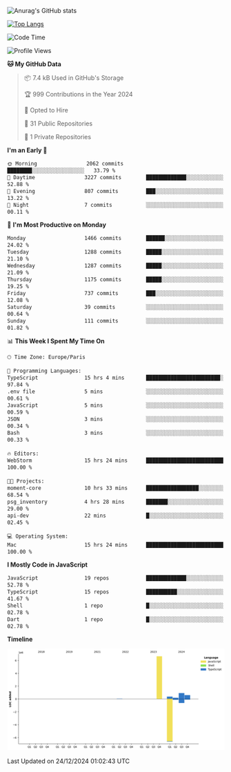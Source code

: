 ![Anurag's GitHub stats](https://github-readme-stats.vercel.app/api?username=sufiane&theme=dark&show_icons=true&count_private=true)


[![Top Langs](https://github-readme-stats.vercel.app/api/top-langs/?username=sufiane&layout=compact)](https://github.com/anuraghazra/github-readme-stats)

<!--START_SECTION:waka-->
![Code Time](http://img.shields.io/badge/Code%20Time-1%2C551%20hrs%2045%20mins-blue)

![Profile Views](http://img.shields.io/badge/Profile%20Views-0-blue)

**🐱 My GitHub Data** 

> 📦 7.4 kB Used in GitHub's Storage 
 > 
> 🏆 999 Contributions in the Year 2024
 > 
> 💼 Opted to Hire
 > 
> 📜 31 Public Repositories 
 > 
> 🔑 1 Private Repositories 
 > 
**I'm an Early 🐤** 

```text
🌞 Morning                2062 commits        ████████░░░░░░░░░░░░░░░░░   33.79 % 
🌆 Daytime                3227 commits        █████████████░░░░░░░░░░░░   52.88 % 
🌃 Evening                807 commits         ███░░░░░░░░░░░░░░░░░░░░░░   13.22 % 
🌙 Night                  7 commits           ░░░░░░░░░░░░░░░░░░░░░░░░░   00.11 % 
```
📅 **I'm Most Productive on Monday** 

```text
Monday                   1466 commits        ██████░░░░░░░░░░░░░░░░░░░   24.02 % 
Tuesday                  1288 commits        █████░░░░░░░░░░░░░░░░░░░░   21.10 % 
Wednesday                1287 commits        █████░░░░░░░░░░░░░░░░░░░░   21.09 % 
Thursday                 1175 commits        █████░░░░░░░░░░░░░░░░░░░░   19.25 % 
Friday                   737 commits         ███░░░░░░░░░░░░░░░░░░░░░░   12.08 % 
Saturday                 39 commits          ░░░░░░░░░░░░░░░░░░░░░░░░░   00.64 % 
Sunday                   111 commits         ░░░░░░░░░░░░░░░░░░░░░░░░░   01.82 % 
```


📊 **This Week I Spent My Time On** 

```text
🕑︎ Time Zone: Europe/Paris

💬 Programming Languages: 
TypeScript               15 hrs 4 mins       ████████████████████████░   97.84 % 
.env file                5 mins              ░░░░░░░░░░░░░░░░░░░░░░░░░   00.61 % 
JavaScript               5 mins              ░░░░░░░░░░░░░░░░░░░░░░░░░   00.59 % 
JSON                     3 mins              ░░░░░░░░░░░░░░░░░░░░░░░░░   00.34 % 
Bash                     3 mins              ░░░░░░░░░░░░░░░░░░░░░░░░░   00.33 % 

🔥 Editors: 
WebStorm                 15 hrs 24 mins      █████████████████████████   100.00 % 

🐱‍💻 Projects: 
moment-core              10 hrs 33 mins      █████████████████░░░░░░░░   68.54 % 
psg_inventory            4 hrs 28 mins       ███████░░░░░░░░░░░░░░░░░░   29.00 % 
api-dev                  22 mins             █░░░░░░░░░░░░░░░░░░░░░░░░   02.45 % 

💻 Operating System: 
Mac                      15 hrs 24 mins      █████████████████████████   100.00 % 
```

**I Mostly Code in JavaScript** 

```text
JavaScript               19 repos            █████████████░░░░░░░░░░░░   52.78 % 
TypeScript               15 repos            ██████████░░░░░░░░░░░░░░░   41.67 % 
Shell                    1 repo              █░░░░░░░░░░░░░░░░░░░░░░░░   02.78 % 
Dart                     1 repo              █░░░░░░░░░░░░░░░░░░░░░░░░   02.78 % 
```



**Timeline**

![Lines of Code chart](https://raw.githubusercontent.com/Sufiane/Sufiane/main/assets/bar_graph.png)


 Last Updated on 24/12/2024 01:02:43 UTC
<!--END_SECTION:waka-->


<!--
**Sufiane/sufiane** is a ✨ _special_ ✨ repository because its `README.md` (this file) appears on your GitHub profile.

Here are some ideas to get you started:

- 🔭 I’m currently working on ...
- 🌱 I’m currently learning ...
- 👯 I’m looking to collaborate on ...
- 🤔 I’m looking for help with ...
- 💬 Ask me about ...
- 📫 How to reach me: ...
- 😄 Pronouns: ...
- ⚡ Fun fact: ...
-->
